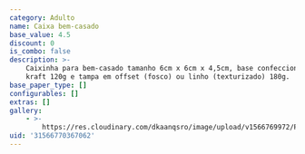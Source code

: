 ```yaml
---
category: Adulto
name: Caixa bem-casado
base_value: 4.5
discount: 0
is_combo: false
description: >-
    Caixinha para bem-casado tamanho 6cm x 6cm x 4,5cm, base confeccionada em
    kraft 120g e tampa em offset (fosco) ou linho (texturizado) 180g.
base_paper_type: []
configurables: []
extras: []
gallery:
    - >-
        https://res.cloudinary.com/dkaanqsro/image/upload/v1566769972/Papelaria%20adulto/Caixa_para_bem-casado_p93wfe.jpg
uid: '31566770367062'
---
```


